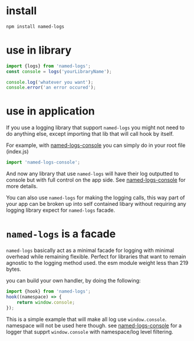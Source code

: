 # install

```bash
npm install named-logs
```

# use in library

```js
import {logs} from 'named-logs';
const console = logs('yourLibraryName');

console.log('whatever you want');
console.error('an error occured');
```

# use in application

If you use a logging library that support `named-logs` you might not need to do anything else, except importing that lib that will call hook by itself.

For example, with [named-logs-console](https://github.com/wighawag/named-logs-console#readme) you can simply do in your root file (index.js)

```js
import 'named-logs-console';
```

And now any library that use `named-logs` will have their log outputted to console but with full control on the app side. See [named-logs-console](https://github.com/wighawag/named-logs-console#readme) for more details.

You can also use `named-logs` for making the logging calls, this way part of your app can be broken up into self contained libary without requiring any logging library expect for `named-logs` facade.

# `named-logs` is a facade

`named-logs` basically act as a minimal facade for logging with minimal overhead while remaining flexible. Perfect for libraries that want to remain agnostic to the logging method used. the esm module weight less than 219 bytes.

you can build your own handler, by doing the following:
```js
import {hook} from 'named-logs';
hook((namespace) => {
    return window.console;
});
```
This is a simple example that will make all log use `window.console`.
namespace will not be used here though. see [named-logs-console](https://github.com/wighawag/named-logs-console#readme) for a logger that supprt `window.console` with namespace/log level filtering.
